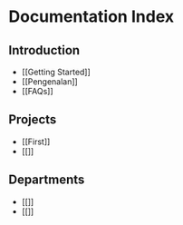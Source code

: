 # Documentation Index

## Introduction

- [[Getting Started]]
- [[Pengenalan]]
- [[FAQs]]

## Projects

- [[First]]
- [[]]

## Departments

- [[]]
- [[]]
